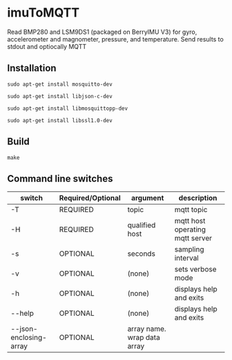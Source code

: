 # imuToMQTT

Read BMP280 and LSM9DS1 (packaged on BerryIMU V3) for gyro, accelerometer and magnometer, pressure, and temperature. Send results to stdout and optiocally MQTT

## Installation


`sudo apt-get install mosquitto-dev`

`sudo apt-get install libjson-c-dev`

`sudo apt-get install libmosquittopp-dev`

`sudo apt-get install libssl1.0-dev`

## Build

`make`

## Command line switches

switch|Required/Optional|argument|description
---|---|---|---
-T|REQUIRED|topic|mqtt topic
-H|REQUIRED|qualified host|mqtt host operating mqtt server
-s|OPTIONAL|seconds|sampling interval
-v|OPTIONAL|(none)|sets verbose mode
-h|OPTIONAL|(none)|displays help and exits
--help|OPTIONAL|(none)|displays help and exits
--json-enclosing-array|OPTIONAL|array name. wrap data array


